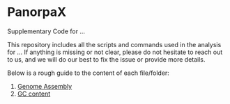 # PanorpaX
Supplementary Code for ...

This repository includes all the scripts and commands used in the analysis for ... If anything is missing or not clear, please do not hesitate to reach out to us, and we will do our best to fix the issue or provide more details.

Below is a rough guide to the content of each file/folder:

1. [Genome Assembly](https://github.com/ClemLasne/PanorpaX/blob/main/Genome_assembly/genome_assembly_pipeline.md) 
10. [GC content](https://github.com/ClemLasne/PanorpaX/blob/main/GC_content/GC_content.md)
